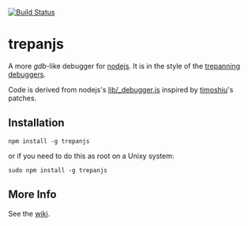 [![Build Status](https://travis-ci.org/rocky/trepanjs.png)](https://travis-ci.org/rocky/trepanjs)

trepanjs
========

A more *gdb*-like debugger for [nodejs](https://nodejs.org/). It is in the style of the [trepanning](https://rubygems.org/gems/trepanning) [debuggers](https://pypi.python.org/pypi?name=trepan&:action=display).

Code is derived from nodejs's [lib/_debugger.js](https://github.com/joyent/node/blob/master/lib/_debugger.js) inspired by [timoshiu](https://github.com/timoshiu)'s patches.

## Installation

```
npm install -g trepanjs
```
or if you need to do this as root on a Unixy system:
```
sudo npm install -g trepanjs
```


## More Info

See the [wiki](https://github.com/rocky/trepanjs/wiki/Overview).
